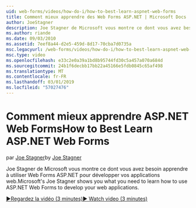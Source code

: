```yaml
---
uid: web-forms/videos/how-do-i/how-to-best-learn-aspnet-web-forms
title: Comment mieux apprendre des Web Forms ASP.NET | Microsoft Docs
author: JoeStagner
description: Joe Stagner de Microsoft vous montre ce dont vous avez besoin apprendre à utiliser Web Forms ASP.NET pour développer vos applications web.
ms.author: riande
ms.date: 09/03/2010
ms.assetid: 7eef8a44-d2e5-459d-8d17-70cba7d0735a
msc.legacyurl: /web-forms/videos/how-do-i/how-to-best-learn-aspnet-web-forms
msc.type: video
ms.openlocfilehash: e33c2e0a39a1bd8b95744fd30c5a457a070a684d
ms.sourcegitcommit: 24b1f6decbb17bb22a45166e5fdb0845c65af498
ms.translationtype: MT
ms.contentlocale: fr-FR
ms.lasthandoff: 03/01/2019
ms.locfileid: "57027476"
---
```

<a name="how-to-best-learn-aspnet-web-forms"></a><span data-ttu-id="2a922-103">Comment mieux apprendre ASP.NET Web Forms</span><span class="sxs-lookup"><span data-stu-id="2a922-103">How to Best Learn ASP.NET Web Forms</span></span>
====================
<span data-ttu-id="2a922-104">par [Joe Stagner](https://github.com/JoeStagner)</span><span class="sxs-lookup"><span data-stu-id="2a922-104">by [Joe Stagner](https://github.com/JoeStagner)</span></span>

<span data-ttu-id="2a922-105">Joe Stagner de Microsoft vous montre ce dont vous avez besoin apprendre à utiliser Web Forms ASP.NET pour développer vos applications web.</span><span class="sxs-lookup"><span data-stu-id="2a922-105">Microsoft's Joe Stagner shows you what you need to learn how to use ASP.NET Web Forms to develop your web applications.</span></span>

[<span data-ttu-id="2a922-106">&#9654;Regardez la vidéo (3 minutes)</span><span class="sxs-lookup"><span data-stu-id="2a922-106">&#9654; Watch video (3 minutes)</span></span>](https://channel9.msdn.com/Blogs/ASP-NET-Site-Videos/how-to-best-learn-aspnet-web-forms)

